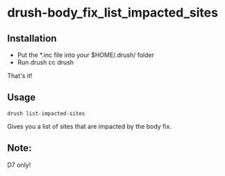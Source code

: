 # drush-body_fix_list_impacted_sites

## Installation

* Put the *.inc file into your $HOME/.drush/ folder
* Run drush cc drush

That's it!

## Usage

```
drush list-impacted-sites
```
Gives you a list of sites that are impacted by the body fix.


## Note:
D7 only!

